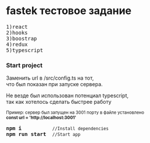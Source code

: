 # fastek тестовое задание

<pre>
1)react
2)hooks
3)boostrap
4)redux
5)typescript
</pre>

### Start project
<p>
Заменить url в /src/config.ts на тот,
<br/>
что был показан при запуске сервера.
</p>

<p>
Не везде был использован потенциал typescript,
<br/>
так как хотелось сделать быстрее работу
</p>

<small>
Пример: сервер был запущен на 3001 порту
в файле установлено
<br/>
<strong>const url = 'http://localhost:3001'</strong>
</small>
<pre>
<span><strong>npm i</strong>          <small>//Install dependencies</small></span>
<span><strong>npm run start</strong>  <small>//Start app</small></span>

</pre>